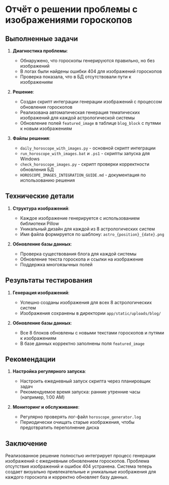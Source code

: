 # Отчёт о решении проблемы с изображениями гороскопов

## Выполненные задачи

1. **Диагностика проблемы**:
   - Обнаружено, что гороскопы генерируются правильно, но без изображений
   - В логах были найдены ошибки 404 для изображений гороскопов
   - Проверка показала, что в БД отсутствовали пути к изображениям

2. **Решение**:
   - Создан скрипт интеграции генерации изображений с процессом обновления гороскопов
   - Реализована автоматическая генерация тематических изображений для каждой астрологической системы
   - Обновление полей `featured_image` в таблице `blog_block` с путями к новым изображениям

3. **Файлы решения**:
   - `daily_horoscope_with_images.py` - основной скрипт интеграции
   - `run_horoscope_with_images.bat` и `.ps1` - скрипты запуска для Windows
   - `check_horoscope_images.py` - скрипт проверки корректности обновления БД
   - `HOROSCOPE_IMAGES_INTEGRATION_GUIDE.md` - документация по использованию решения

## Технические детали

1. **Структура изображений**:
   - Каждое изображение генерируется с использованием библиотеки Pillow
   - Уникальный дизайн для каждой из 8 астрологических систем
   - Имя файла формируется по шаблону: `astro_{position}_{date}.png`

2. **Обновление базы данных**:
   - Проверка существования блога для каждой системы
   - Обновление текста гороскопа и ссылки на изображение
   - Поддержка многоязычных полей

## Результаты тестирования

1. **Генерация изображений**:
   - Успешно созданы изображения для всех 8 астрологических систем
   - Изображения сохранены в директории `app/static/uploads/blog/`

2. **Обновление базы данных**:
   - Все 8 блоков обновлены с новыми текстами гороскопов и путями к изображениям
   - В базе данных корректно заполнены поля `featured_image`

## Рекомендации

1. **Настройка регулярного запуска**:
   - Настроить ежедневный запуск скрипта через планировщик задач
   - Рекомендуемое время запуска: ранние утренние часы (например, 1:00 AM)

2. **Мониторинг и обслуживание**:
   - Регулярно проверять лог-файл `horoscope_generator.log`
   - Периодически очищать старые изображения, чтобы предотвратить переполнение диска

## Заключение

Реализованное решение полностью интегрирует процесс генерации изображений с ежедневным обновлением гороскопов. Проблема отсутствия изображений и ошибок 404 устранена. Система теперь создает визуально привлекательные и уникальные изображения для каждого гороскопа и корректно обновляет базу данных.
